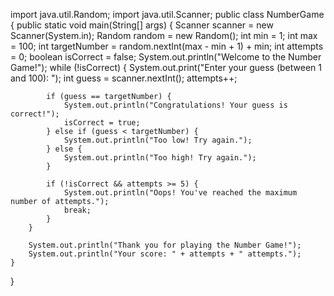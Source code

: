 import java.util.Random;
import java.util.Scanner;
public class NumberGame {
    public static void main(String[] args) {
        Scanner scanner = new Scanner(System.in);
        Random random = new Random();
        int min = 1;
        int max = 100;
        int targetNumber = random.nextInt(max - min + 1) + min;
        int attempts = 0;
        boolean isCorrect = false;
        System.out.println("Welcome to the Number Game!");
        while (!isCorrect) {
            System.out.print("Enter your guess (between 1 and 100): ");
            int guess = scanner.nextInt();
            attempts++;

            if (guess == targetNumber) {
                System.out.println("Congratulations! Your guess is correct!");
                isCorrect = true;
            } else if (guess < targetNumber) {
                System.out.println("Too low! Try again.");
            } else {
                System.out.println("Too high! Try again.");
            }

            if (!isCorrect && attempts >= 5) {
                System.out.println("Oops! You've reached the maximum number of attempts.");
                break;
            }
        }

        System.out.println("Thank you for playing the Number Game!");
        System.out.println("Your score: " + attempts + " attempts.");
    }
}
